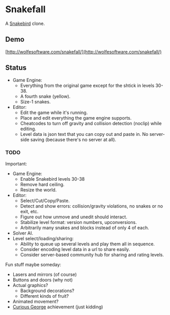 # Snakefall

A [Snakebird](http://snakebird.noumenongames.com/) clone.

## Demo

[http://wolfesoftware.com/snakefall/](http://wolfesoftware.com/snakefall/)

## Status

* Game Engine:
  * Everything from the original game except for the shtick in levels 30-38.
  * A fourth snake (yellow).
  * Size-1 snakes.
* Editor:
  * Edit the game while it's running.
  * Place and edit everything the game engine supports.
  * Cheatcodes to turn off gravity and collision detection (noclip) while editing.
  * Level data is json text that you can copy out and paste in. No server-side saving (because there's no server at all).

### TODO

Important:

* Game Engine:
  * Enable Snakebird levels 30-38
  * Remove hard ceiling.
  * Resize the world.
* Editor:
  * Select/Cut/Copy/Paste.
  * Detect and show errors: collision/gravity violations, no snakes or no exit, etc.
  * Figure out how unmove and unedit should interact.
  * Stabilize level format: version numbers, upconversions.
  * Arbitrarily many snakes and blocks instead of only 4 of each.
* Solver AI.
* Level select/loading/sharing:
  * Ability to queue up several levels and play them all in sequence.
  * Consider encoding level data in a url to share easily.
  * Consider server-based community hub for sharing and rating levels.

Fun stuff maybe someday:

 * Lasers and mirrors (of course)
 * Buttons and doors (why not)
 * Actual graphics?
   * Background decorations?
   * Different kinds of fruit?
 * Animated movement?
 * [Curious George](http://steamcommunity.com/stats/357300/achievements) achievement (just kidding)
